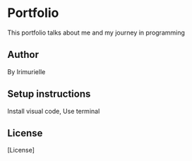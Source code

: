 # Portfolio
This portfolio talks about me and my journey in programming
## Author
By Irimurielle
## Setup instructions
Install visual code,
Use terminal
## License
[License]